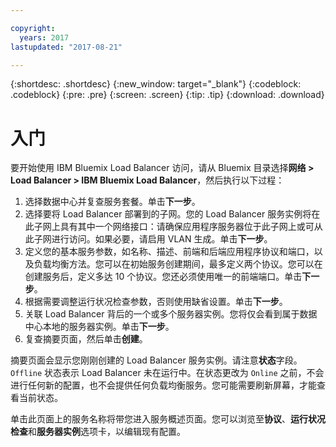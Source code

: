 ```yaml
---

copyright:
  years: 2017
lastupdated: "2017-08-21"

---
```


{:shortdesc: .shortdesc}
{:new_window: target="_blank"}
{:codeblock: .codeblock}
{:pre: .pre}
{:screen: .screen}
{:tip: .tip}
{:download: .download}


# 入门

要开始使用 IBM Bluemix Load Balancer 访问，请从 Bluemix 目录选择**网络 > Load Balancer > IBM Bluemix Load Balancer**，然后执行以下过程：

1. 选择数据中心并复查服务套餐。单击**下一步**。
2. 选择要将 Load Balancer 部署到的子网。您的 Load Balancer 服务实例将在此子网上具有其中一个网络接口：请确保应用程序服务器位于此子网上或可从此子网进行访问。如果必要，请启用 VLAN 生成。单击**下一步**。
3. 定义您的基本服务参数，如名称、描述、前端和后端应用程序协议和端口，以及负载均衡方法。您可以在初始服务创建期间，最多定义两个协议。您可以在创建服务后，定义多达 10 个协议。您还必须使用唯一的前端端口。单击**下一步**。
4. 根据需要调整运行状况检查参数，否则使用缺省设置。单击**下一步**。
5. 关联 Load Balancer 背后的一个或多个服务器实例。您将仅会看到属于数据中心本地的服务器实例。单击**下一步**。
6. 复查摘要页面，然后单击**创建**。 


摘要页面会显示您刚刚创建的 Load Balancer 服务实例。请注意**状态**字段。`Offline` 状态表示 Load Balancer 未在运行中。在状态更改为 `Online` 之前，不会进行任何新的配置，也不会提供任何负载均衡服务。您可能需要刷新屏幕，才能查看当前状态。
 
单击此页面上的服务名称将带您进入服务概述页面。您可以浏览至**协议**、**运行状况检查**和**服务器实例**选项卡，以编辑现有配置。

